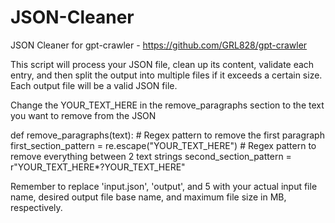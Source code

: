 # JSON-Cleaner
JSON Cleaner for gpt-crawler - https://github.com/GRL828/gpt-crawler

This script will process your JSON file, clean up its content, validate each entry, and then split the output into multiple files if it exceeds a certain size. Each output file will be a valid JSON file. 

Change the YOUR_TEXT_HERE in the remove_paragraphs section to the text you want to remove from the JSON

def remove_paragraphs(text):
    # Regex pattern to remove the first paragraph
    first_section_pattern = re.escape("YOUR_TEXT_HERE")
    # Regex pattern to remove everything between 2 text strings
    second_section_pattern = r"YOUR_TEXT_HERE*?YOUR_TEXT_HERE"


Remember to replace 'input.json', 'output', and 5 with your actual input file name, desired output file base name, and maximum file size in MB, respectively.
